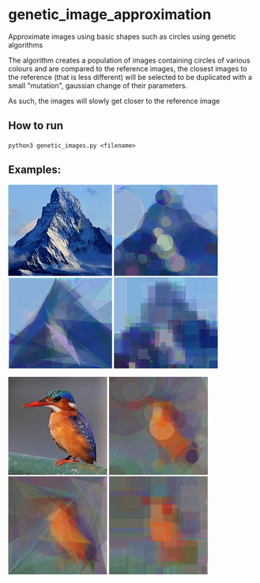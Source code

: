 # genetic_image_approximation

Approximate images using basic shapes such as circles using genetic algorithms

The algorithm creates a population of images containing circles of various colours
and are compared to the reference images, the closest images to the reference (that is less different) will
be selected to be duplicated with a small "mutation", gaussian change of their parameters.

As such, the images will slowly get closer to the reference image

## How to run

`python3 genetic_images.py <filename>`

## Examples:

![original](examples/matterhorn2_small.png) ![circles](examples/matterhorn2_small_circles.png) ![tris](examples/matterhorn2_small_tris.png) ![squares](examples/matterhorn2_small_squares.png)

![original](examples/bird_small.png) ![circles](examples/bird_small_circles.png) ![tris](examples/bird_small_tris.png) ![squares](examples/bird_small_squares.png)
